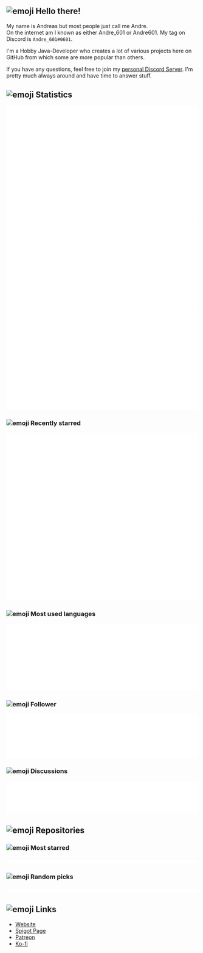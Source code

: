 <!-- Links -->
[purr]: https://purrbot.site
[discord]: https://discord.gg/6dazXp6
[website]: https://andre601.ch
[spigot]: https://www.spigotmc.org/resources/authors/56829/
[patreon]: https://patreon.com/andre_601
[ko-fi]: https://ko-fi.com/andre_601

<!-- SVGs -->
[star]: https://cdn.jsdelivr.net/gh/Readme-Workflows/Readme-Icons@main/icons/octicons/StarredRepository.svg
[fork]: https://cdn.jsdelivr.net/gh/Readme-Workflows/Readme-Icons@main/icons/octicons/ForkedRepository.svg

## <img alt="emoji" src="https://octicons.andre601.ch/mark-github/c9d1d9" height="30em"> Hello there!
My name is Andreas but most people just call me Andre.  
On the internet am I known as either Andre_601 or Andre601. My tag on Discord is `Andre_601#0601`.

I'm a Hobby Java-Developer who creates a lot of various projects here on GitHub from which some are more popular than others.  

If you have any questions, feel free to join my [personal Discord Server][discord]. I'm pretty much always around and have time to answer stuff.

## <img alt="emoji" src="https://octicons.andre601.ch/graph/c9d1d9" height="30em"> Statistics
<img src="https://github.com/Andre601/Andre601/blob/master/.cache/stats-base.svg">

<img src="https://github.com/Andre601/Andre601/blob/master/.cache/stats-commits-iso.svg">

<img src="https://github.com/Andre601/Andre601/blob/master/.cache/stats-issues-prs.svg">

### <img alt="emoji" src="https://octicons.andre601.ch/star-fill/c9d1d9" height="25em"> Recently starred
<img src="https://github.com/Andre601/Andre601/blob/master/.cache/stats-stars.svg">

### <img alt="emoji" src="https://octicons.andre601.ch/code-review/c9d1d9" height="25em"> Most used languages
<img src="https://github.com/Andre601/Andre601/blob/master/.cache/stats-languages.svg">

### <img alt="emoji" src="https://octicons.andre601.ch/people/c9d1d9" height="25em"> Follower
<img src="https://github.com/Andre601/Andre601/blob/master/.cache/stats-follower.svg">

### <img alt="emoji" src="https://octicons.andre601.ch/comment-discussion/c9d1d9" height="25em"> Discussions
<img src="https://github.com/Andre601/Andre601/blob/master/.cache/stats-discussion.svg">

## <img alt="emoji" src="https://octicons.andre601.ch/repo/c9d1d9" height="30em"> Repositories

### <img alt="emoji" src="https://octicons.andre601.ch/star-fill/c9d1d9" height="25em"> Most starred

<img src="https://github.com/Andre601/Andre601/blob/master/.cache/stats-starred-repo.svg">

### <img alt="emoji" src="https://octicons.andre601.ch/tasklist/c9d1d9" height="25em"> Random picks

<img src="https://github.com/Andre601/Andre601/blob/master/.cache/stats-random-repo.svg">

## <img alt="emoji" src="https://octicons.andre601.ch/link/c9d1d9" height="30em"> Links
- [Website]
- [Spigot Page][spigot]
- [Patreon]
- [Ko-fi]

